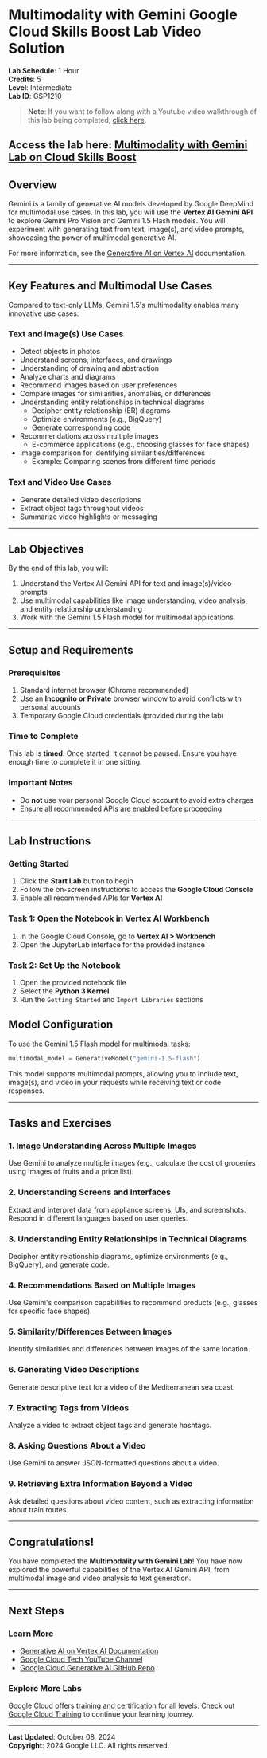 # Multimodality with Gemini Google Cloud Skills Boost Lab Video Solution 

**Lab Schedule**: 1 Hour  
**Credits**: 5  
**Level**: Intermediate  
**Lab ID**: GSP1210

> **Note**: If you want to follow along with a Youtube video walkthrough of this lab being completed, [click here](https://youtu.be/B--keWQUh9g).

Access the lab here: [Multimodality with Gemini Lab on Cloud Skills Boost](https://www.cloudskillsboost.google/paths/183/course_templates/981/labs/514647)
---

## Overview

Gemini is a family of generative AI models developed by Google DeepMind for multimodal use cases. In this lab, you will use the **Vertex AI Gemini API** to explore Gemini Pro Vision and Gemini 1.5 Flash models. You will experiment with generating text from text, image(s), and video prompts, showcasing the power of multimodal generative AI.

For more information, see the [Generative AI on Vertex AI](https://cloud.google.com/vertex-ai/docs/generative-ai/learn/overview) documentation.

---

## Key Features and Multimodal Use Cases

Compared to text-only LLMs, Gemini 1.5's multimodality enables many innovative use cases:

### Text and Image(s) Use Cases
- Detect objects in photos
- Understand screens, interfaces, and drawings
- Understanding of drawing and abstraction
- Analyze charts and diagrams
- Recommend images based on user preferences
- Compare images for similarities, anomalies, or differences
- Understanding entity relationships in technical diagrams
  - Decipher entity relationship (ER) diagrams
  - Optimize environments (e.g., BigQuery)
  - Generate corresponding code
- Recommendations across multiple images
  - E-commerce applications (e.g., choosing glasses for face shapes)
- Image comparison for identifying similarities/differences
  - Example: Comparing scenes from different time periods

### Text and Video Use Cases
- Generate detailed video descriptions
- Extract object tags throughout videos
- Summarize video highlights or messaging

---

## Lab Objectives

By the end of this lab, you will:
1. Understand the Vertex AI Gemini API for text and image(s)/video prompts
2. Use multimodal capabilities like image understanding, video analysis, and entity relationship understanding
3. Work with the Gemini 1.5 Flash model for multimodal applications

---

## Setup and Requirements

### Prerequisites
1. Standard internet browser (Chrome recommended)
2. Use an **Incognito or Private** browser window to avoid conflicts with personal accounts
3. Temporary Google Cloud credentials (provided during the lab)

### Time to Complete
This lab is **timed**. Once started, it cannot be paused. Ensure you have enough time to complete it in one sitting.

### Important Notes
- Do **not** use your personal Google Cloud account to avoid extra charges
- Ensure all recommended APIs are enabled before proceeding

---

## Lab Instructions

### Getting Started
1. Click the **Start Lab** button to begin
2. Follow the on-screen instructions to access the **Google Cloud Console**
3. Enable all recommended APIs for **Vertex AI**

### Task 1: Open the Notebook in Vertex AI Workbench
1. In the Google Cloud Console, go to **Vertex AI > Workbench**
2. Open the JupyterLab interface for the provided instance

### Task 2: Set Up the Notebook
1. Open the provided notebook file
2. Select the **Python 3 Kernel**
3. Run the `Getting Started` and `Import Libraries` sections

## Model Configuration

To use the Gemini 1.5 Flash model for multimodal tasks:

```python
multimodal_model = GenerativeModel("gemini-1.5-flash")
```

This model supports multimodal prompts, allowing you to include text, image(s), and video in your requests while receiving text or code responses.

---

## Tasks and Exercises

### 1. Image Understanding Across Multiple Images
Use Gemini to analyze multiple images (e.g., calculate the cost of groceries using images of fruits and a price list).

### 2. Understanding Screens and Interfaces
Extract and interpret data from appliance screens, UIs, and screenshots. Respond in different languages based on user queries.

### 3. Understanding Entity Relationships in Technical Diagrams
Decipher entity relationship diagrams, optimize environments (e.g., BigQuery), and generate code.

### 4. Recommendations Based on Multiple Images
Use Gemini's comparison capabilities to recommend products (e.g., glasses for specific face shapes).

### 5. Similarity/Differences Between Images
Identify similarities and differences between images of the same location.

### 6. Generating Video Descriptions
Generate descriptive text for a video of the Mediterranean sea coast.

### 7. Extracting Tags from Videos
Analyze a video to extract object tags and generate hashtags.

### 8. Asking Questions About a Video
Use Gemini to answer JSON-formatted questions about a video.

### 9. Retrieving Extra Information Beyond a Video
Ask detailed questions about video content, such as extracting information about train routes.

---

## Congratulations!

You have completed the **Multimodality with Gemini Lab**! You have now explored the powerful capabilities of the Vertex AI Gemini API, from multimodal image and video analysis to text generation.

---

## Next Steps

### Learn More
- [Generative AI on Vertex AI Documentation](https://cloud.google.com/generative-ai)
- [Google Cloud Tech YouTube Channel](https://www.youtube.com/c/GoogleCloudTech)
- [Google Cloud Generative AI GitHub Repo](https://github.com/googlecloudplatform/generative-ai)

### Explore More Labs
Google Cloud offers training and certification for all levels. Check out [Google Cloud Training](https://cloud.google.com/training) to continue your learning journey.

---

**Last Updated**: October 08, 2024  
**Copyright**: 2024 Google LLC. All rights reserved.
